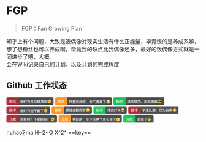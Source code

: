 # FGP

> FGP：Fan Growing Plan

知乎上有个问题，大致是饭偶像对现实生活有什么正能量，毕竟饭的是养成系嘛，想了想粉丝也可以养成啊，毕竟我的缺点比我偶像还多，最好的饭偶像方式就是一同进步了吧，大概。   
会在[Wiki](https://github.com/hbzs/FGP/wiki)记录自己的计划，以及计划的完成程度

## Github 工作状态
![随时为弃坑做准备😩](https://github.com/hbzs/FGP/raw/master/resource/new1.png)
![尽量完成吧，舍不得弃了😌](https://github.com/hbzs/FGP/raw/master/resource/new2.png)
![填坑成功，泪流满面😎](https://github.com/hbzs/FGP/raw/master/resource/new3.png)
![随时可能不翻了😩](https://github.com/hbzs/FGP/raw/master/resource/trans1.png)
![感觉会翻完耶😌](https://github.com/hbzs/FGP/raw/master/resource/trans2.png)
![译完打卡😎](https://github.com/hbzs/FGP/raw/master/resource/trans3.png)
![学渣乱翻，仅为自用🙃](https://github.com/hbzs/FGP/raw/master/resource/transinfo.png)
![更新吗？不更新吗？😩](https://github.com/hbzs/FGP/raw/master/resource/update1.png)
![更新吧，反正也更了这么多了😌](https://github.com/hbzs/FGP/raw/master/resource/update2.png)
![更完了😎](https://github.com/hbzs/FGP/raw/master/resource/update3.png)

nuhao$\sum$ma
H~2~O
X^2^
==key==
